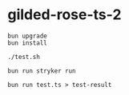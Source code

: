 # gilded-rose-ts-2

```shell
bun upgrade
bun install
```

```shell
./test.sh
```

```shell
bun run stryker run
```

```shell
bun run test.ts > test-result
```
